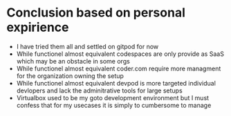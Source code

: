 # Conclusion based on personal expirience

- I have tried them all and settled on gitpod for now
- While functionel almost equivalent codespaces are only provide as SaaS which may be an obstacle in some orgs
- While functionel almost equivalent coder.com require more managment for the organization owning the setup
- While functionel almost equivalent devpod is more targeted individual devlopers and lack the adminitrative tools for large setups
- Virtualbox used to be my goto development environment but I must confess that for my usecases it is simply to cumbersome to manage 